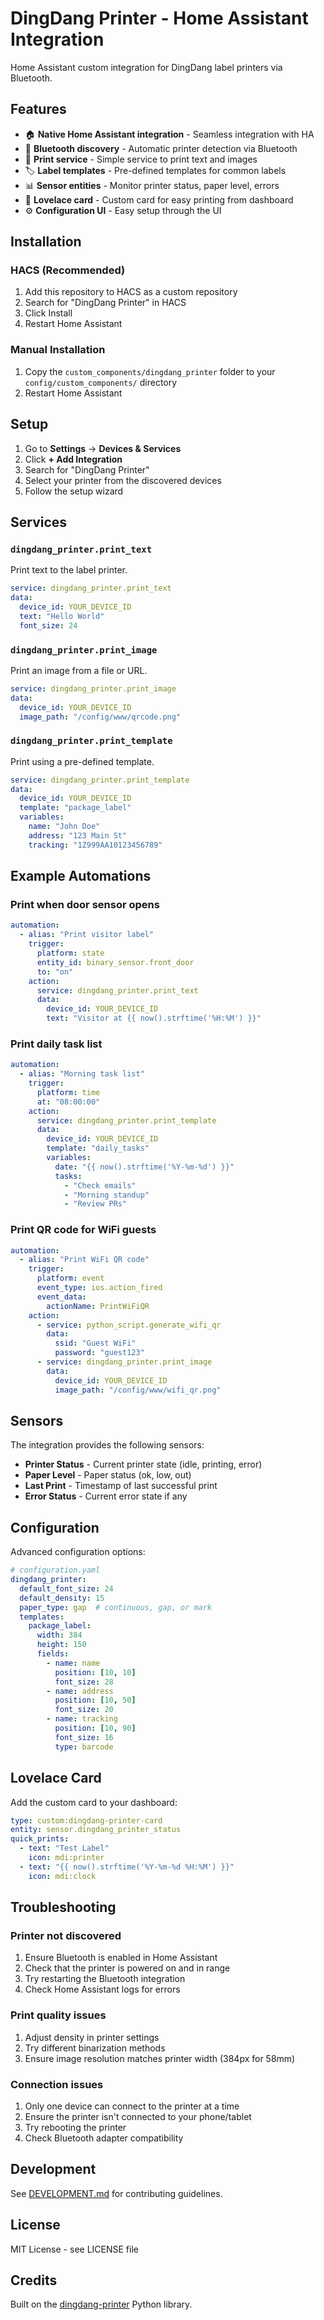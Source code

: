 # DingDang Printer - Home Assistant Integration

Home Assistant custom integration for DingDang label printers via Bluetooth.

## Features

- 🏠 **Native Home Assistant integration** - Seamless integration with HA
- 🔌 **Bluetooth discovery** - Automatic printer detection via Bluetooth
- 📝 **Print service** - Simple service to print text and images
- 🏷️ **Label templates** - Pre-defined templates for common labels
- 📊 **Sensor entities** - Monitor printer status, paper level, errors
- 🎨 **Lovelace card** - Custom card for easy printing from dashboard
- ⚙️ **Configuration UI** - Easy setup through the UI

## Installation

### HACS (Recommended)

1. Add this repository to HACS as a custom repository
2. Search for "DingDang Printer" in HACS
3. Click Install
4. Restart Home Assistant

### Manual Installation

1. Copy the `custom_components/dingdang_printer` folder to your `config/custom_components/` directory
2. Restart Home Assistant

## Setup

1. Go to **Settings** → **Devices & Services**
2. Click **+ Add Integration**
3. Search for "DingDang Printer"
4. Select your printer from the discovered devices
5. Follow the setup wizard

## Services

### `dingdang_printer.print_text`

Print text to the label printer.

```yaml
service: dingdang_printer.print_text
data:
  device_id: YOUR_DEVICE_ID
  text: "Hello World"
  font_size: 24
```

### `dingdang_printer.print_image`

Print an image from a file or URL.

```yaml
service: dingdang_printer.print_image
data:
  device_id: YOUR_DEVICE_ID
  image_path: "/config/www/qrcode.png"
```

### `dingdang_printer.print_template`

Print using a pre-defined template.

```yaml
service: dingdang_printer.print_template
data:
  device_id: YOUR_DEVICE_ID
  template: "package_label"
  variables:
    name: "John Doe"
    address: "123 Main St"
    tracking: "1Z999AA10123456789"
```

## Example Automations

### Print when door sensor opens

```yaml
automation:
  - alias: "Print visitor label"
    trigger:
      platform: state
      entity_id: binary_sensor.front_door
      to: "on"
    action:
      service: dingdang_printer.print_text
      data:
        device_id: YOUR_DEVICE_ID
        text: "Visitor at {{ now().strftime('%H:%M') }}"
```

### Print daily task list

```yaml
automation:
  - alias: "Morning task list"
    trigger:
      platform: time
      at: "08:00:00"
    action:
      service: dingdang_printer.print_template
      data:
        device_id: YOUR_DEVICE_ID
        template: "daily_tasks"
        variables:
          date: "{{ now().strftime('%Y-%m-%d') }}"
          tasks:
            - "Check emails"
            - "Morning standup"
            - "Review PRs"
```

### Print QR code for WiFi guests

```yaml
automation:
  - alias: "Print WiFi QR code"
    trigger:
      platform: event
      event_type: ios.action_fired
      event_data:
        actionName: PrintWiFiQR
    action:
      - service: python_script.generate_wifi_qr
        data:
          ssid: "Guest WiFi"
          password: "guest123"
      - service: dingdang_printer.print_image
        data:
          device_id: YOUR_DEVICE_ID
          image_path: "/config/www/wifi_qr.png"
```

## Sensors

The integration provides the following sensors:

- **Printer Status** - Current printer state (idle, printing, error)
- **Paper Level** - Paper status (ok, low, out)
- **Last Print** - Timestamp of last successful print
- **Error Status** - Current error state if any

## Configuration

Advanced configuration options:

```yaml
# configuration.yaml
dingdang_printer:
  default_font_size: 24
  default_density: 15
  paper_type: gap  # continuous, gap, or mark
  templates:
    package_label:
      width: 384
      height: 150
      fields:
        - name: name
          position: [10, 10]
          font_size: 28
        - name: address
          position: [10, 50]
          font_size: 20
        - name: tracking
          position: [10, 90]
          font_size: 16
          type: barcode
```

## Lovelace Card

Add the custom card to your dashboard:

```yaml
type: custom:dingdang-printer-card
entity: sensor.dingdang_printer_status
quick_prints:
  - text: "Test Label"
    icon: mdi:printer
  - text: "{{ now().strftime('%Y-%m-%d %H:%M') }}"
    icon: mdi:clock
```

## Troubleshooting

### Printer not discovered

1. Ensure Bluetooth is enabled in Home Assistant
2. Check that the printer is powered on and in range
3. Try restarting the Bluetooth integration
4. Check Home Assistant logs for errors

### Print quality issues

1. Adjust density in printer settings
2. Try different binarization methods
3. Ensure image resolution matches printer width (384px for 58mm)

### Connection issues

1. Only one device can connect to the printer at a time
2. Ensure the printer isn't connected to your phone/tablet
3. Try rebooting the printer
4. Check Bluetooth adapter compatibility

## Development

See [DEVELOPMENT.md](DEVELOPMENT.md) for contributing guidelines.

## License

MIT License - see LICENSE file

## Credits

Built on the [dingdang-printer](https://github.com/yourusername/dingdang-printer) Python library.
